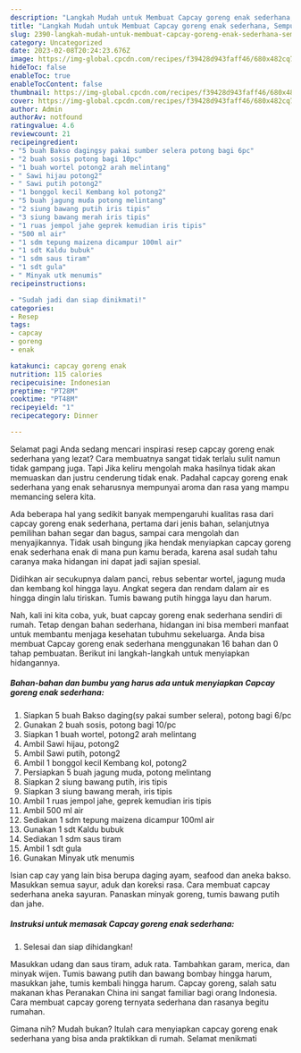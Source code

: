 ```yaml
---
description: "Langkah Mudah untuk Membuat Capcay goreng enak sederhana, Sempurna"
title: "Langkah Mudah untuk Membuat Capcay goreng enak sederhana, Sempurna"
slug: 2390-langkah-mudah-untuk-membuat-capcay-goreng-enak-sederhana-sempurna
category: Uncategorized
date: 2023-02-08T20:24:23.676Z
image: https://img-global.cpcdn.com/recipes/f39428d943faff46/680x482cq70/capcay-goreng-enak-sederhana-foto-resep-utama.jpg
hideToc: false
enableToc: true
enableTocContent: false
thumbnail: https://img-global.cpcdn.com/recipes/f39428d943faff46/680x482cq70/capcay-goreng-enak-sederhana-foto-resep-utama.jpg
cover: https://img-global.cpcdn.com/recipes/f39428d943faff46/680x482cq70/capcay-goreng-enak-sederhana-foto-resep-utama.jpg
author: Admin
authorAv: notfound
ratingvalue: 4.6
reviewcount: 21
recipeingredient:
- "5 buah Bakso dagingsy pakai sumber selera potong bagi 6pc"
- "2 buah sosis potong bagi 10pc"
- "1 buah wortel potong2 arah melintang"
- " Sawi hijau potong2"
- " Sawi putih potong2"
- "1 bonggol kecil Kembang kol potong2"
- "5 buah jagung muda potong melintang"
- "2 siung bawang putih iris tipis"
- "3 siung bawang merah iris tipis"
- "1 ruas jempol jahe geprek kemudian iris tipis"
- "500 ml air"
- "1 sdm tepung maizena dicampur 100ml air"
- "1 sdt Kaldu bubuk"
- "1 sdm saus tiram"
- "1 sdt gula"
- " Minyak utk menumis"
recipeinstructions:

- "Sudah jadi dan siap dinikmati!"
categories:
- Resep
tags:
- capcay
- goreng
- enak

katakunci: capcay goreng enak 
nutrition: 115 calories
recipecuisine: Indonesian
preptime: "PT28M"
cooktime: "PT48M"
recipeyield: "1"
recipecategory: Dinner

---
```



Selamat pagi Anda sedang mencari inspirasi resep capcay goreng enak sederhana yang lezat? Cara membuatnya sangat tidak terlalu sulit namun tidak gampang juga. Tapi Jika keliru mengolah maka hasilnya tidak akan memuaskan dan justru cenderung tidak enak. Padahal capcay goreng enak sederhana yang enak seharusnya mempunyai aroma dan rasa yang mampu memancing selera kita.


Ada beberapa hal yang sedikit banyak mempengaruhi kualitas rasa dari capcay goreng enak sederhana, pertama dari jenis bahan, selanjutnya pemilihan bahan segar dan bagus, sampai cara mengolah dan menyajikannya. Tidak usah bingung jika hendak menyiapkan capcay goreng enak sederhana enak di mana pun kamu berada, karena asal sudah tahu caranya maka hidangan ini dapat jadi sajian spesial.

Didihkan air secukupnya dalam panci, rebus sebentar wortel, jagung muda dan kembang kol hingga layu. Angkat segera dan rendam dalam air es hingga dingin lalu tiriskan. Tumis bawang putih hingga layu dan harum.


Nah, kali ini kita coba, yuk, buat capcay goreng enak sederhana sendiri di rumah. Tetap dengan bahan sederhana, hidangan ini bisa memberi manfaat untuk membantu menjaga kesehatan tubuhmu sekeluarga. Anda bisa membuat Capcay goreng enak sederhana menggunakan 16 bahan dan 0 tahap pembuatan. Berikut ini langkah-langkah untuk menyiapkan hidangannya.

<!--inarticleads1-->

##### Bahan-bahan dan bumbu yang harus ada untuk menyiapkan Capcay goreng enak sederhana:

1. Siapkan 5 buah Bakso daging(sy pakai sumber selera), potong bagi 6/pc
1. Gunakan 2 buah sosis, potong bagi 10/pc
1. Siapkan 1 buah wortel, potong2 arah melintang
1. Ambil  Sawi hijau, potong2
1. Ambil  Sawi putih, potong2
1. Ambil 1 bonggol kecil Kembang kol, potong2
1. Persiapkan 5 buah jagung muda, potong melintang
1. Siapkan 2 siung bawang putih, iris tipis
1. Siapkan 3 siung bawang merah, iris tipis
1. Ambil 1 ruas jempol jahe, geprek kemudian iris tipis
1. Ambil 500 ml air
1. Sediakan 1 sdm tepung maizena dicampur 100ml air
1. Gunakan 1 sdt Kaldu bubuk
1. Sediakan 1 sdm saus tiram
1. Ambil 1 sdt gula
1. Gunakan  Minyak utk menumis


Isian cap cay yang lain bisa berupa daging ayam, seafood dan aneka bakso. Masukkan semua sayur, aduk dan koreksi rasa. Cara membuat capcay sederhana aneka sayuran. Panaskan minyak goreng, tumis bawang putih dan jahe. 

<!--inarticleads2-->

##### Instruksi untuk memasak Capcay goreng enak sederhana:


1. Selesai dan siap dihidangkan!

Masukkan udang dan saus tiram, aduk rata. Tambahkan garam, merica, dan minyak wijen. Tumis bawang putih dan bawang bombay hingga harum, masukkan jahe, tumis kembali hingga harum. Capcay goreng, salah satu makanan khas Peranakan China ini sangat familiar bagi orang Indonesia. Cara membuat capcay goreng ternyata sederhana dan rasanya begitu rumahan. 

Gimana nih? Mudah bukan? Itulah cara menyiapkan capcay goreng enak sederhana yang bisa anda praktikkan di rumah. Selamat menikmati

